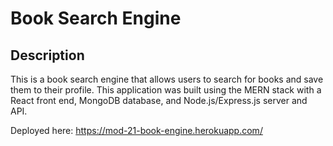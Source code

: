 # Book Search Engine

## Description

This is a book search engine that allows users to search for books and save them to their profile. This application was built using the MERN stack with a React front end, MongoDB database, and Node.js/Express.js server and API.

Deployed here: https://mod-21-book-engine.herokuapp.com/
